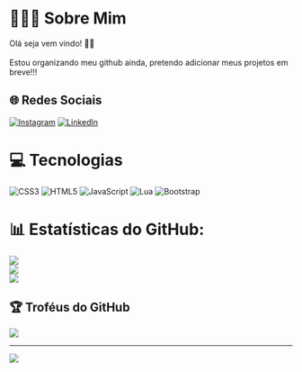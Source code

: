 # 🙋🏻‍♂️ Sobre Mim
Olá seja vem vindo! 🤙🏻<br><br>Estou organizando meu github ainda, pretendo adicionar meus projetos em breve!!! <br>


## 🌐 Redes Sociais
[![Instagram](https://img.shields.io/badge/Instagram-%23E4405F.svg?logo=Instagram&logoColor=white)](https://instagram.com/luan_fagioni) [![LinkedIn](https://img.shields.io/badge/LinkedIn-%230077B5.svg?logo=linkedin&logoColor=white)](https://www.linkedin.com/in/luanfagioni/) 

# 💻 Tecnologias
![CSS3](https://img.shields.io/badge/css3-%231572B6.svg?style=for-the-badge&logo=css3&logoColor=white) ![HTML5](https://img.shields.io/badge/html5-%23E34F26.svg?style=for-the-badge&logo=html5&logoColor=white) ![JavaScript](https://img.shields.io/badge/javascript-%23323330.svg?style=for-the-badge&logo=javascript&logoColor=%23F7DF1E) ![Lua](https://img.shields.io/badge/lua-%232C2D72.svg?style=for-the-badge&logo=lua&logoColor=white) ![Bootstrap](https://img.shields.io/badge/bootstrap-%23563D7C.svg?style=for-the-badge&logo=bootstrap&logoColor=white)
# 📊 Estatísticas do GitHub:
![](https://github-readme-stats.vercel.app/api?username=DevLuanFagioni&theme=dracula&hide_border=false&include_all_commits=true&count_private=false)<br/>
![](https://github-readme-streak-stats.herokuapp.com/?user=DevLuanFagioni&theme=dracula&hide_border=false)<br/>
![](https://github-readme-stats.vercel.app/api/top-langs/?username=DevLuanFagioni&theme=dracula&hide_border=false&include_all_commits=true&count_private=false&layout=compact)

## 🏆 Troféus do GitHub
![](https://github-profile-trophy.vercel.app/?username=DevLuanFagioni&theme=dracula&no-frame=false&no-bg=false&margin-w=4)

---
[![](https://visitcount.itsvg.in/api?id=DevLuanFagioni&icon=0&color=10)](https://visitcount.itsvg.in)

